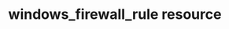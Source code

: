---
resource_reference: true
common_resource_functionality_multiple_packages: false
properties_shortcode: 
resources_common_guards: true
resources_common_notification: true
resources_common_properties: true
title: windows_firewall_rule resource
resource: windows_firewall_rule
aliases:
- "/resource_windows_firewall_rule.html"
menu:
  infra:
    title: windows_firewall_rule
    identifier: chef_infra/cookbook_reference/resources/windows_firewall_rule windows_firewall_rule
    parent: chef_infra/cookbook_reference/resources
resource_description_list:
- markdown: Use the **windows_firewall_rule** resource to create, change or remove
    Windows firewall rules.
resource_new_in: '14.7'
syntax_full_code_block: |-
  windows_firewall_rule 'name' do
    description          String
    direction            Symbol, String # default value: :inbound
    displayname          String # default value: The rule_name property value.
    enabled              true, false # default value: true
    firewall_action      Symbol, String # default value: :allow
    group                String
    icmp_type            String, Integer # default value: "Any"
    interface_type       Symbol, String # default value: :any
    local_address        String
    local_port           String, Integer, Array
    profile              Symbol, String, Array # default value: :any
    program              String
    protocol             String # default value: "TCP"
    remote_address       String
    remote_port          String, Integer, Array
    rule_name            String # default value: 'name' unless specified
    service              String
    action               Symbol # defaults to :create if not specified
  end
syntax_properties_list:
syntax_full_properties_list:
- "`windows_firewall_rule` is the resource."
- "`name` is the name given to the resource block."
- "`action` identifies which steps Chef Infra Client will take to bring the node into
  the desired state."
- "`description`, `direction`, `displayname`, `enabled`, `firewall_action`, `group`,
  `icmp_type`, `interface_type`, `local_address`, `local_port`, `profile`, `program`,
  `protocol`, `remote_address`, `remote_port`, `rule_name`, and `service` are the
  properties available to this resource."
actions_list:
  :create:
    markdown: Create a Windows firewall entry.
  :delete:
    markdown: Delete an existing Windows firewall entry.
  :nothing:
    shortcode: resources_common_actions_nothing.md
properties_list:
- property: description
  ruby_type: String
  required: false
  description_list:
  - markdown: The description to assign to the firewall rule.
- property: direction
  ruby_type: Symbol, String
  required: false
  default_value: ":inbound"
  allowed_values: ":inbound, :outbound"
  description_list:
  - markdown: The direction of the firewall rule. Direction means either inbound or
      outbound traffic.
- property: displayname
  ruby_type: String
  required: false
  default_value: The rule_name property value.
  new_in: '16.0'
  description_list:
  - markdown: The displayname to assign to the firewall rule.
- property: enabled
  ruby_type: true, false
  required: false
  default_value: 'true'
  description_list:
  - markdown: Whether or not to enable the firewall rule.
- property: firewall_action
  ruby_type: Symbol, String
  required: false
  default_value: ":allow"
  allowed_values: ":allow, :block, :notconfigured"
  description_list:
  - markdown: The action of the firewall rule.
- property: group
  ruby_type: String
  required: false
  new_in: '16.0'
  description_list:
  - markdown: Specifies that only matching firewall rules of the indicated group association
      are copied.
- property: icmp_type
  ruby_type: String, Integer
  required: false
  default_value: Any
  new_in: '16.0'
  description_list:
  - markdown: Specifies the ICMP Type parameter for using a protocol starting with
      ICMP
- property: interface_type
  ruby_type: Symbol, String
  required: false
  default_value: ":any"
  allowed_values: ":any, :remoteaccess, :wired, :wireless"
  description_list:
  - markdown: The interface type the firewall rule applies to.
- property: local_address
  ruby_type: String
  required: false
  description_list:
  - markdown: The local address the firewall rule applies to.
- property: local_port
  ruby_type: String, Integer, Array
  required: false
  description_list:
  - markdown: The local port the firewall rule applies to.
- property: profile
  ruby_type: Symbol, String, Array
  required: false
  default_value: ":any"
  description_list:
  - markdown: The profile the firewall rule applies to.
- property: program
  ruby_type: String
  required: false
  description_list:
  - markdown: The program the firewall rule applies to.
- property: protocol
  ruby_type: String
  required: false
  default_value: TCP
  description_list:
  - markdown: The protocol the firewall rule applies to.
- property: remote_address
  ruby_type: String
  required: false
  description_list:
  - markdown: The remote address the firewall rule applies to.
- property: remote_port
  ruby_type: String, Integer, Array
  required: false
  description_list:
  - markdown: The remote port the firewall rule applies to.
- property: rule_name
  ruby_type: String
  required: false
  default_value: The resource block's name
  description_list:
  - markdown: An optional property to set the name of the firewall rule to assign
      if it differs from the resource block's name.
- property: service
  ruby_type: String
  required: false
  description_list:
  - markdown: The service the firewall rule applies to.
examples: |
  **Allowing port 80 access**:

  ```ruby
  windows_firewall_rule 'IIS' do
    local_port '80'
    protocol 'TCP'
    firewall_action :allow
  end
  ```

  **Allow protocol ICMPv6 with ICMP Type**:

  ```ruby
  windows_firewall_rule 'CoreNet-Rule' do
    rule_name 'CoreNet-ICMP6-LR2-In'
    display_name 'Core Networking - Multicast Listener Report v2 (ICMPv6-In)'
    local_port 'RPC'
    protocol 'ICMPv6'
    icmp_type '8'
  end
  ```

  **Blocking WinRM over HTTP on a particular IP**:

  ```ruby
  windows_firewall_rule 'Disable WinRM over HTTP' do
    local_port '5985'
    protocol 'TCP'
    firewall_action :block
    local_address '192.168.1.1'
  end
  ```

  **Deleting an existing rule**

  ```ruby
  windows_firewall_rule 'Remove the SSH rule' do
    rule_name 'ssh'
    action :delete
  end
  ```
---
